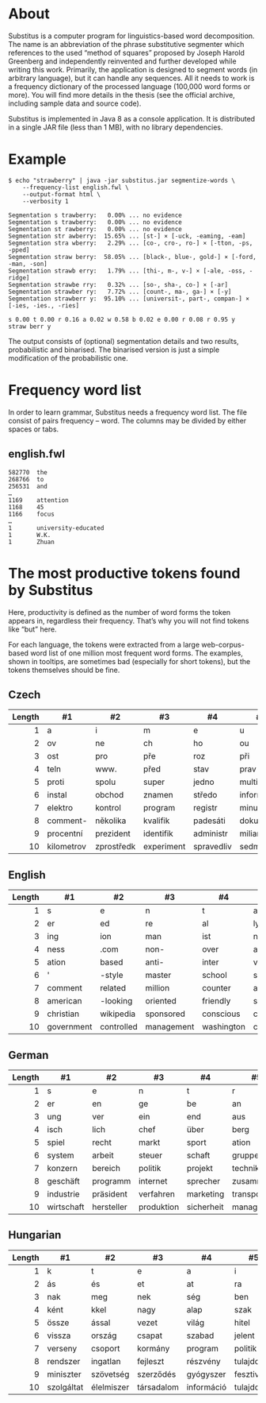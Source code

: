 # About
Substitus is a computer program for linguistics-based word decomposition. The name is an abbreviation of the phrase substitutive segmenter which references to the used “method of squares” proposed by Joseph Harold Greenberg and independently reinvented and further developed while writing this work. Primarily, the application is designed to segment words (in arbitrary language), but it can handle any sequences. All it needs to work is a frequency dictionary of the processed language (100,000 word forms or more). You will find more details in the thesis (see the official archive, including sample data and source code).

Substitus is implemented in Java 8 as a console application. It is distributed in a single JAR file (less than 1 MB), with no library dependencies.

# Example
```
$ echo "strawberry" | java -jar substitus.jar segmentize-words \
    --frequency-list english.fwl \
    --output-format html \
    --verbosity 1

Segmentation s trawberry:   0.00% ... no evidence
Segmentation s trawberry:   0.00% ... no evidence
Segmentation st rawberry:   0.00% ... no evidence
Segmentation str awberry:  15.65% ... [st-] × [-uck, -eaming, -eam]
Segmentation stra wberry:   2.29% ... [co-, cro-, ro-] × [-tton, -ps, -pped]
Segmentation straw berry:  58.05% ... [black-, blue-, gold-] × [-ford, -man, -son]
Segmentation strawb erry:   1.79% ... [thi-, m-, v-] × [-ale, -oss, -ridge]
Segmentation strawbe rry:   0.32% ... [so-, sha-, co-] × [-ar]
Segmentation strawber ry:   7.72% ... [count-, ma-, ga-] × [-y]
Segmentation strawberr y:  95.10% ... [universit-, part-, compan-] × [-ies, -ies., -ries]

s 0.00 t 0.00 r 0.16 a 0.02 w 0.58 b 0.02 e 0.00 r 0.08 r 0.95 y
straw berr y
```
The output consists of (optional) segmentation details and two results, probabilistic and binarised. The binarised version is just a simple modification of the probabilistic one.

# Frequency word list
In order to learn grammar, Substitus needs a frequency word list. The file consist of pairs frequency – word. The columns may be divided by either spaces or tabs.

## english.fwl
```
582770  the
268766  to
256531  and
…
1169    attention
1168    45
1166    focus
…
1       university-educated
1       W.K.
1       Zhuan
```

# The most productive tokens found by Substitus
Here, productivity is defined as the number of word forms the token appears in, regardless their frequency. That’s why you will not find tokens like “but” here.

For each language, the tokens were extracted from a large web-corpus-based word list of one million most frequent word forms. The examples, shown in tooltips, are sometimes bad (especially for short tokens), but the tokens themselves should be fine.

## Czech
| **Length** | **#1**     | **#2**     | **#3**     | **#4**     | **#5**     |
|-----------:|------------|------------|------------|------------|------------|
|          1 | a          | i          | m          | e          | u          |
|          2 | ov         | ne         | ch         | ho         | ou         |
|          3 | ost        | pro        | pře        | roz        | při        |
|          4 | teln       | www.       | před       | stav       | prav       |
|          5 | proti      | spolu      | super      | jedno      | multi      |
|          6 | instal     | obchod     | znamen     | středo     | inform     |
|          7 | elektro    | kontrol    | program    | registr    | minutov    |
|          8 | comment-   | několika   | kvalifik   | padesáti   | dokument   |
|          9 | procentní  | prezident  | identifik  | administr  | miliardov  |
|         10 | kilometrov | zprostředk | experiment | spravedliv | sedmdesáti |

## English
| **Length** | **#1**     | **#2**     | **#3**     | **#4**     | **#5**     |
|-----------:|------------|------------|------------|------------|------------|
|          1 | s          | e          | n          | t          | a          |
|          2 | er         | ed         | re         | al         | ly         |
|          3 | ing        | ion        | man        | ist        | non        |
|          4 | ness       | .com       | non-       | over       | able       |
|          5 | ation      | based      | anti-      | inter      | ville      |
|          6 | &apos;     | -style     | master     | school     | single     |
|          7 | comment    | related    | million    | counter    | ability    |
|          8 | american   | -looking   | oriented   | friendly   | specific   |
|          9 | christian  | wikipedia  | sponsored  | conscious  | character  |
|         10 | government | controlled | management | washington | california |

## German
| **Length** | **#1**     | **#2**     | **#3**     | **#4**     | **#5**     |
|-----------:|------------|------------|------------|------------|------------|
|          1 | s          | e          | n          | t          | r          |
|          2 | er         | en         | ge         | be         | an         |
|          3 | ung        | ver        | ein        | end        | aus        |
|          4 | isch       | lich       | chef       | über       | berg       |
|          5 | spiel      | recht      | markt      | sport      | ation      |
|          6 | system     | arbeit     | steuer     | schaft     | gruppe     |
|          7 | konzern    | bereich    | politik    | projekt    | technik    |
|          8 | geschäft   | programm   | internet   | sprecher   | zusammen   |
|          9 | industrie  | präsident  | verfahren  | marketing  | transport  |
|         10 | wirtschaft | hersteller | produktion | sicherheit | management |

## Hungarian
| **Length** | **#1**     | **#2**     | **#3**     | **#4**     | **#5**     |
|-----------:|------------|------------|------------|------------|------------|
|          1 | k          | t          | e          | a          | i          |
|          2 | ás         | és         | et         | at         | ra         |
|          3 | nak        | meg        | nek        | ség        | ben        |
|          4 | ként       | kkel       | nagy       | alap       | szak       |
|          5 | össze      | ással      | vezet      | világ      | hitel      |
|          6 | vissza     | ország     | csapat     | szabad     | jelent     |
|          7 | verseny    | csoport    | kormány    | program    | politik    |
|          8 | rendszer   | ingatlan   | fejleszt   | részvény   | tulajdon   |
|          9 | miniszter  | szövetség  | szerződés  | gyógyszer  | fesztivál  |
|         10 | szolgáltat | élelmiszer | társadalom | információ | tulajdonos |
